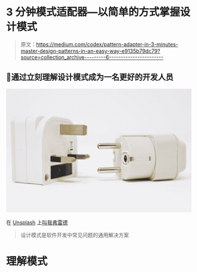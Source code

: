 # 3 分钟模式适配器—以简单的方式掌握设计模式

> 原文：<https://medium.com/codex/pattern-adapter-in-3-minutes-master-design-patterns-in-an-easy-way-e9135b79dc79?source=collection_archive---------6----------------------->

## 🚀通过立刻理解设计模式成为一名更好的开发人员

![](img/b7e749e1886e1ea23b47f69f7c59f70b.png)

在 [Unsplash](https://unsplash.com?utm_source=medium&utm_medium=referral) 上[叫我弗雷德](https://unsplash.com/es/@callmefred?utm_source=medium&utm_medium=referral)

> 设计模式是软件开发中常见问题的通用解决方案

# 理解模式